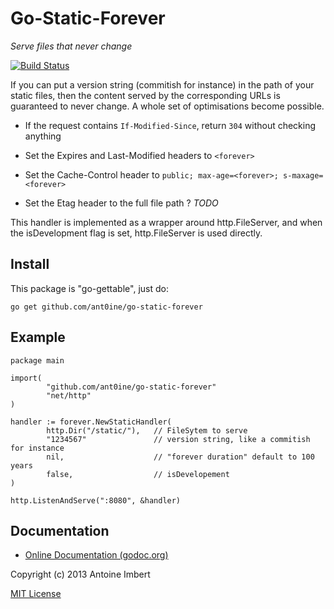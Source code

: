 
Go-Static-Forever
=================

*Serve files that never change*

[![Build Status](https://travis-ci.org/ant0ine/go-static-forever.png?branch=master)](https://travis-ci.org/ant0ine/go-static-forever)

If you can put a version string (commitish for instance) in the path of your
static files, then the content served by the corresponding URLs is guaranteed
to never change. A whole set of optimisations become possible.

* If the request contains `If-Modified-Since`, return `304` without checking anything

* Set the Expires and Last-Modified headers to `<forever>`

* Set the Cache-Control header to `public; max-age=<forever>; s-maxage=<forever>`

* Set the Etag header to the full file path ? *TODO*

This handler is implemented as a wrapper around http.FileServer, and when the
isDevelopment flag is set, http.FileServer is used directly.


Install
-------

This package is "go-gettable", just do:

    go get github.com/ant0ine/go-static-forever

Example
-------

    package main

    import(
            "github.com/ant0ine/go-static-forever"
            "net/http"
    )

    handler := forever.NewStaticHandler(
            http.Dir("/static/"),   // FileSytem to serve
            "1234567"               // version string, like a commitish for instance
            nil,                    // "forever duration" default to 100 years
            false,                  // isDevelopement
    )

    http.ListenAndServe(":8080", &handler)

Documentation
-------------

- [Online Documentation (godoc.org)](http://godoc.org/github.com/ant0ine/go-static-forever)

Copyright (c) 2013 Antoine Imbert

[MIT License](https://github.com/ant0ine/go-static-forever/blob/master/LICENSE)



